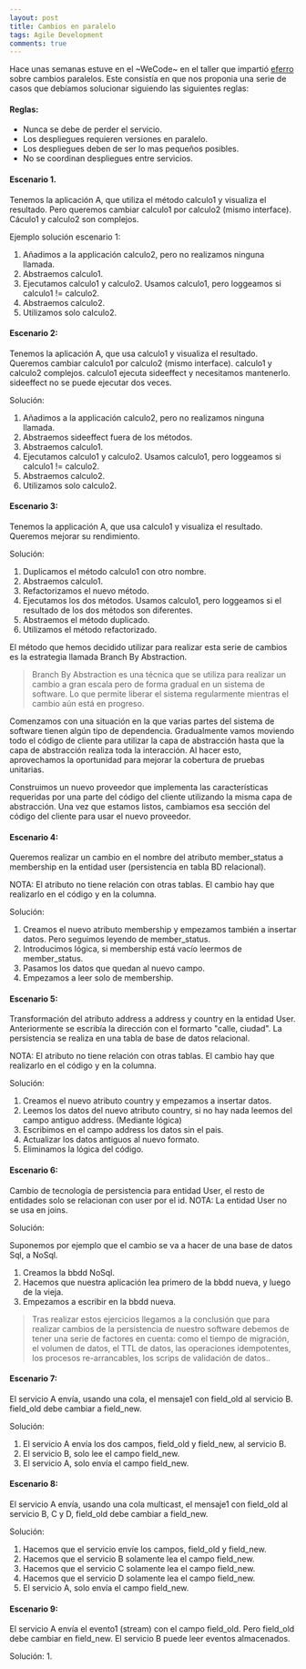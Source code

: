 ```yaml
---
layout: post
title: Cambios en paralelo
tags: Agile Development
comments: true
---
```


Hace unas semanas estuve en el ~WeCode~ en el taller que impartió <a href='http://www.eferro.net/' target='_blank'>eferro</a> sobre cambios paralelos. Este consistía en que nos proponia una serie de casos que debíamos solucionar siguiendo las siguientes reglas:

#### Reglas:
* Nunca se debe de perder el servicio.
* Los despliegues requieren versiones en paralelo.
* Los despliegues deben de ser lo mas pequeños posibles.
* No se coordinan despliegues entre servicios.


#### Escenario 1.
Tenemos la aplicación A, que utiliza el método calculo1 y visualiza el resultado. Pero queremos cambiar calculo1 por calculo2 (mismo interface).
Cáculo1 y calculo2 son complejos.

Ejemplo solución escenario 1:
1. Añadimos a la applicación calculo2, pero no realizamos ninguna llamada.
2. Abstraemos calculo1.
3. Ejecutamos calculo1 y calculo2. Usamos calculo1, pero loggeamos si calculo1 != calculo2.
4. Abstraemos calculo2.
5. Utilizamos solo calculo2.


#### Escenario 2:
Tenemos la aplicación A, que usa calculo1 y visualiza el resultado. Queremos cambiar calculo1 por calculo2 (mismo interface). calculo1 y calculo2 complejos. calculo1 ejecuta sideeffect y necesitamos mantenerlo. sideeffect no se puede ejecutar dos veces.


Solución:
1. Añadimos a la applicación calculo2, pero no realizamos ninguna llamada.
2. Abstraemos sideeffect fuera de los métodos.
3. Abstraemos calculo1.
4. Ejecutamos calculo1 y calculo2. Usamos calculo1, pero loggeamos si calculo1 != calculo2.
5. Abstraemos calculo2.
6. Utilizamos solo calculo2.

#### Escenario 3:
Tenemos la applicación A, que usa calculo1 y visualiza el resultado. Queremos mejorar su rendimiento.

Solución:
1. Duplicamos el método calculo1 con otro nombre.
2. Abstraemos calculo1.
3. Refactorizamos el nuevo método.
4. Ejecutamos los dos métodos. Usamos calculo1, pero loggeamos si el resultado de los dos métodos son diferentes.
5. Abstraemos el método duplicado.
6. Utilizamos el método refactorizado.

El método que hemos decidido utilizar para realizar esta serie de cambios es la estrategia llamada Branch By Abstraction.

> Branch By Abstraction es una técnica que se utiliza para realizar un cambio a gran escala pero de forma gradual en un sistema de software. Lo que permite liberar el sistema regularmente mientras el cambio aún está en progreso.

Comenzamos con una situación en la que varias partes del sistema de software tienen algún tipo de dependencia. Gradualmente vamos moviendo todo el código de cliente para utilizar la capa de abstracción hasta que la capa de abstracción realiza toda la interacción. Al hacer esto, aprovechamos la oportunidad para mejorar la cobertura de pruebas unitarias.

Construimos un nuevo proveedor que implementa las características requeridas por una parte del código del cliente utilizando la misma capa de abstracción. Una vez que estamos listos, cambiamos esa sección del código del cliente para usar el nuevo proveedor.

#### Escenario 4:
Queremos realizar un cambio en el nombre del atributo member_status a membership en la entidad user (persistencia en tabla BD relacional).

NOTA: El atributo no tiene relación con otras tablas. El cambio hay que realizarlo en el código y en la columna.

Solución:
1. Creamos el nuevo atributo membership y empezamos también a insertar datos. Pero seguimos leyendo de member_status.
2. Introducimos lógica, si membership está vacío leermos de member_status.
3. Pasamos los datos que quedan al nuevo campo.
4. Empezamos a leer solo de membership.

#### Escenario 5:

Transformación del atributo address a address y country en la entidad User. Anteriormente se escribía la dirección con el formarto "calle, ciudad".
La persistencia se realiza en una tabla de base de datos relacional.

NOTA: El atributo no tiene relación con otras tablas. El cambio hay que realizarlo en el código y en la columna.

Solución:
1. Creamos el nuevo atributo country y empezamos a insertar datos.
2. Leemos los datos del nuevo atributo country, si no hay nada leemos del campo antiguo address. (Mediante lógica)
3. Escribimos en el campo address los datos sin el pais.
4. Actualizar los datos antiguos al nuevo formato.
5. Eliminamos la lógica del código.

#### Escenario 6:

Cambio de tecnología de persistencia para entidad User, el resto de entidades solo se relacionan con user por el id.
NOTA: La entidad User no se usa en joins.

Solución:

Suponemos por ejemplo que el cambio se va a hacer de una base de datos Sql, a NoSql.
1. Creamos la bbdd NoSql.
2. Hacemos que nuestra aplicación lea primero de la bbdd nueva, y luego de la vieja.
3. Empezamos a escribir en la bbdd nueva.


> Tras realizar estos ejercicios llegamos a la conclusión que para realizar cambios de la persistencia de nuestro software debemos de tener una serie de factores en cuenta:
como el tiempo de migración, el volumen de datos, el TTL de datos, las operaciones idempotentes, los procesos re-arrancables, los scrips de validación de datos..


#### Escenario 7:
El servicio A envía, usando una cola, el mensaje1 con field_old al servicio B. field_old debe cambiar a field_new.

Solución:
1. El servicio A envía los dos campos, field_old y field_new, al servicio B.
2. El servicio B, solo lee el campo field_new.
3. El servicio A, solo envía el campo field_new.

#### Escenario 8:
El servicio A envía, usando una cola multicast, el mensaje1 con field_old al servicio B, C y D, field_old debe cambiar a field_new.

Solución:
1. Hacemos que el servicio envíe los campos, field_old y field_new.
2. Hacemos que el servicio B solamente lea el campo field_new.
3. Hacemos que el servicio C solamente lea el campo field_new.
4. Hacemos que el servicio D solamente lea el campo field_new.
5. El servicio A, solo envía el campo field_new.

#### Escenario 9:
El servicio A envía el evento1 (stream) con el campo field_old. Pero field_old debe cambiar en field_new. El servicio B puede leer eventos almacenados.

Solución:
1.

